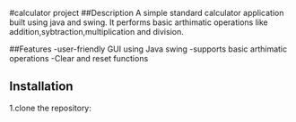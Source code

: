 #calculator project
##Description
A simple standard calculator application built using java and swing.
It performs basic arthimatic operations like addition,sybtraction,multiplication and division.

##Features
-user-friendly GUI using Java swing
-supports basic arthimatic operations 
-Clear and reset functions

## Installation
1.clone the repository:
